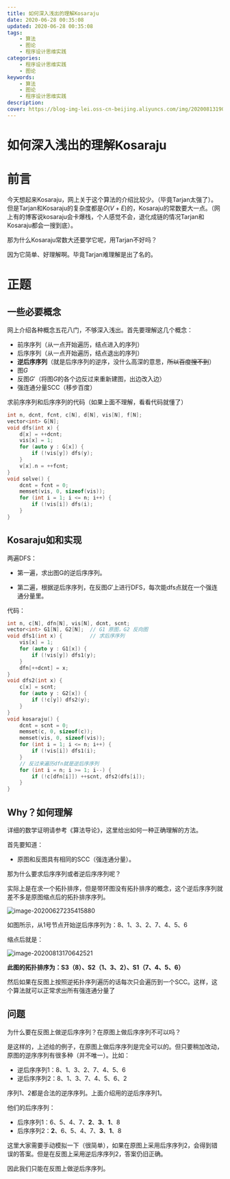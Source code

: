 ```yaml
---
title: 如何深入浅出的理解Kosaraju
date: 2020-06-28 00:35:08
updated: 2020-06-28 00:35:08
tags:
	- 算法
	- 图论
	- 程序设计思维实践
categories: 
	- 程序设计思维实践
	- 图论
keywords:
	- 算法
	- 图论
	- 程序设计思维实践
description: 
cover: https://blog-img-lei.oss-cn-beijing.aliyuncs.com/img/20200813190801.png
---
```

# 如何深入浅出的理解Kosaraju

# 前言

今天想起来Kosaraju，网上关于这个算法的介绍比较少。（毕竟Tarjan太强了）。但是Tarjan和Kosaraju的复杂度都是$O(V+E)$的，Kosaraju的常数要大一点。（网上有的博客说kosaraju会卡爆栈，个人感觉不会，退化成链的情况Tarjan和Kosaraju都会一搜到底）。

那为什么Kosaraju常数大还要学它呢，用Tarjan不好吗？

因为它简单、好理解啊。毕竟Tarjan难理解是出了名的。

# 正题

## 一些必要概念

网上介绍各种概念五花八门，不够深入浅出。首先要理解这几个概念：

+ 前序序列（从一点开始遍历，结点进入的序列）
+ 后序序列（从一点开始遍历，结点退出的序列）
+ **逆后序序列**（就是后序序列的逆序，没什么高深的意思，~~所以百度搜不到~~）
+ 图$G$
+ 反图$G'$（将图$G$的各个边反过来重新建图，出边改入边）
+ 强连通分量SCC（移步百度）

求前序序列和后序序列的代码（如果上面不理解，看看代码就懂了）

```cpp
int n, dcnt, fcnt, c[N], d[N], vis[N], f[N];
vector<int> G[N];
void dfs(int x) {
    d[x] = ++dcnt;
    vis[x] = 1;
    for (auto y : G[x]) {
        if (!vis[y]) dfs(y);
    }
    v[x].n = ++fcnt;
}
void solve() {
    dcnt = fcnt = 0;
    memset(vis, 0, sizeof(vis));
    for (int i = 1; i <= n; i++) {
        if (!vis[i]) dfs(i);
    }
}
```

## Kosaraju如和实现

两遍DFS：

+ 第一遍，求出图G的逆后序序列。

+ 第二遍，根据逆后序序列，在反图$G'$上进行DFS，每次能dfs点就在一个强连通分量里。

代码：

```cpp
int n, c[N], dfn[N], vis[N], dcnt, scnt;
vector<int> G1[N], G2[N];  // G1 原图，G2 反向图
void dfs1(int x) {         // 求后序序列
    vis[x] = 1;
    for (auto y : G1[x]) {
        if (!vis[y]) dfs1(y);
    }
    dfn[++dcnt] = x;
}
void dfs2(int x) {
    c[x] = scnt;
    for (auto y : G2[x]) {
        if (!c[y]) dfs2(y);
    }
}
void kosaraju() {
    dcnt = scnt = 0;
    memset(c, 0, sizeof(c));
    memset(vis, 0, sizeof(vis));
    for (int i = 1; i <= n; i++) {
        if (!vis[i]) dfs1(i);
    }
    // 反过来遍历dfn就是逆后序序列
    for (int i = n; i >= 1; i--) {
        if (!c[dfn[i]]) ++scnt, dfs2(dfs[i]);
    }
}
```

## Why？如何理解

详细的数学证明请参考《算法导论》，这里给出如何一种正确理解的方法。

首先要知道：

+ 原图和反图具有相同的SCC（强连通分量）。

那为什么要求后序序列或者逆后序序列呢？

实际上是在求一个拓扑排序，但是带环图没有拓扑排序的概念，这个逆后序序列就差不多是原图缩点后的拓扑排序序列。

![image-20200627235415880](https://gitee.com/Anadem/blogImg/raw/master/img/image-20200627235415880.png)

如图所示，从1号节点开始逆后序序列为：8、1、3、2、7、4、5、6

缩点后就是：

![image-20200813170642521](https://gitee.com/Anadem/blogImg/raw/master/img/image-20200813170642521.png)

**此图的拓扑排序为：S3（8）、S2（1、3、2）、S1（7、4、5、6）**

然后如果在反图上按照逆拓扑序列遍历的话每次只会遍历到一个SCC。这样，这个算法就可以正常求出所有强连通分量了

## 问题

为什么要在反图上做逆后序序列？在原图上做后序序列不可以吗？

是这样的，上述给的例子，在原图上做后序序列是完全可以的。但只要稍加改动，原图的逆序序列有很多种（并不唯一）。比如：

+ 逆后序序列1：8、1、3、2、7、4、5、6
+ 逆后序序列2：8、1、3、7、4、5、6、2

序列1、2都是合法的逆序序列。上面介绍用的逆后序序列1。

他们的后序序列：

+ 后序序列1：6、5、4、7、**2**、**3**、**1**、8
+ 后序序列2：**2**、6、5、4、7、**3**、**1**、8

这里大家需要手动模拟一下（很简单），如果在原图上采用后序序列2，会得到错误的答案。但是在反图上采用逆后序序列2，答案仍旧正确。

因此我们只能在反图上做逆后序序列。

